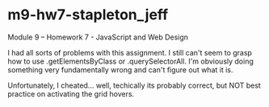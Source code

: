 # m9-hw7-stapleton_jeff
Module 9 – Homework 7 - JavaScript and Web Design

I had all sorts of problems with this assignment. I still can't seem to grasp how to use .getElementsByClass or .querySelectorAll. I'm obviously doing something very fundamentally wrong and can't figure out what it is.

Unfortunately, I cheated... well, techically its probably correct, but NOT best practice on activating the grid hovers.